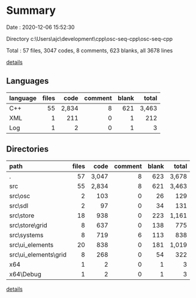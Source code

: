 # Summary

Date : 2020-12-06 15:52:30

Directory c:\Users\ajc\development\cpp\osc-seq-cpp\osc-seq-cpp

Total : 57 files,  3047 codes, 8 comments, 623 blanks, all 3678 lines

[details](details.md)

## Languages
| language | files | code | comment | blank | total |
| :--- | ---: | ---: | ---: | ---: | ---: |
| C++ | 55 | 2,834 | 8 | 621 | 3,463 |
| XML | 1 | 211 | 0 | 1 | 212 |
| Log | 1 | 2 | 0 | 1 | 3 |

## Directories
| path | files | code | comment | blank | total |
| :--- | ---: | ---: | ---: | ---: | ---: |
| . | 57 | 3,047 | 8 | 623 | 3,678 |
| src | 55 | 2,834 | 8 | 621 | 3,463 |
| src\osc | 2 | 103 | 0 | 26 | 129 |
| src\sdl | 2 | 97 | 0 | 34 | 131 |
| src\store | 18 | 938 | 0 | 223 | 1,161 |
| src\store\grid | 8 | 637 | 0 | 138 | 775 |
| src\systems | 8 | 719 | 6 | 113 | 838 |
| src\ui_elements | 20 | 838 | 0 | 181 | 1,019 |
| src\ui_elements\grid | 8 | 268 | 0 | 54 | 322 |
| x64 | 1 | 2 | 0 | 1 | 3 |
| x64\Debug | 1 | 2 | 0 | 1 | 3 |

[details](details.md)